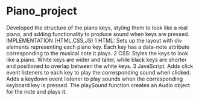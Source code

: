 # Piano_project
Developed the structure of the piano keys, styling them to look like a real piano, and adding functionality to produce sound when keys are pressed.
IMPLEMENTATION (HTML,CSS,JS)
1 HTML: Sets up the layout with div elements representing each piano key. Each key has a data-note attribute corresponding to the musical note it plays.
2 CSS: Styles the keys to look like a piano. White keys are wider and taller, while black keys are shorter and positioned to overlap between the white keys.
3 JavaScript:
Adds click event listeners to each key to play the corresponding sound when clicked.
Adds a keydown event listener to play sounds when the corresponding keyboard key is pressed.
The playSound function creates an Audio object for the note and plays it.
